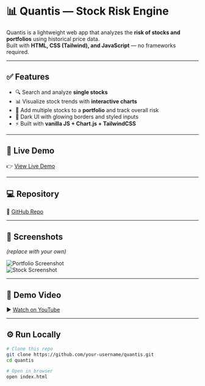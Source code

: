 # 📊 Quantis — Stock Risk Engine

Quantis is a lightweight web app that analyzes the **risk of stocks and portfolios** using historical price data.  
Built with **HTML, CSS (Tailwind), and JavaScript** — no frameworks required.

---

## ✅ Features
- 🔍 Search and analyze **single stocks**
- 📊 Visualize stock trends with **interactive charts**
- 💼 Add multiple stocks to a **portfolio** and track overall risk
- 🎨 Dark UI with glowing borders and styled inputs
- ⚡ Built with **vanilla JS + Chart.js + TailwindCSS**

---

## 🚀 Live Demo
👉 [View Live Demo](https://your-username.github.io/quantis/)  

---

## 💻 Repository
📂 [GitHub Repo](https://github.com/svisavaram1/Quantis-CodeSprout-2025)

---

## 📸 Screenshots
*(replace with your own)*

![Portfolio Screenshot](screenshots/portfolio.png)  
![Stock Screenshot](screenshots/stock.png)

---

## 🎥 Demo Video
▶️ [Watch on YouTube](https://youtube.com/your-demo-video-link)

---

## ⚙️ Run Locally
```bash
# Clone this repo
git clone https://github.com/your-username/quantis.git
cd quantis

# Open in browser
open index.html
